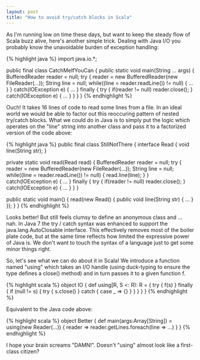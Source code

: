```yaml
---
layout: post
title: "How to avoid try/catch blocks in Scala"
---
```


As I'm running low on time these days, but want to keep the steady flow of Scala buzz alive, here's another simple trick. Dealing with Java I/O you probably know the unavoidable burden of exception handling:

{% highlight java %}
import java.io.*;

public final class CatchMeIfYouCan {
  public static void main(String ... args) {
     BufferedReader reader = null;
     try {
        reader = new BufferedReader(new FileReader(...));
        String line = null;
        while((line = reader.readLine()) != null) {
             ...
        }
     } catch(IOException e) {
             ...
     } finally {
        try {
            if(reader != null) reader.close();
        } catch(IOException e) {
             ...
        }
     }
  }
}
{% endhighlight %}

Ouch! It takes 16 lines of code to read some lines from a file. In an ideal world we would be able to factor out this reoccuring pattern of nested try/catch blocks.
What we could do in Java is to simply put the logic which operates on the "line" string into another class and pass it to a factorized version of the code above:

{% highlight java %}
public final class StillNotThere {
 interface Read { void line(String str); }

 private static void read(Read read) {
    BufferedReader reader = null;
    try {
       reader = new BufferedReader(new FileReader(...));
       String line = null;
       while((line = reader.readLine()) != null) {
            read.line(line);
       }
    } catch(IOException e) {
            ...
    } finally {
       try {
           if(reader != null) reader.close();
       } catch(IOException e) {
            ...
       }
    }
 } 

 public static void main() {
   read(new Read() { public void line(String str) { ... } });
 }
}
{% endhighlight %}

Looks better! But still feels clumsy to define an anonymous class and ... nah. In Java 7 the try / catch syntax was enhanced to support the java.lang.AutoClosable interface. This effectively removes most of the boiler plate code, but at the same time reflects how limited the expressive power of Java is. We don't want to touch the syntax of a language just to get some minor things right.

So, let's see what we can do about it in Scala! We introduce a function named "using" which takes an I/O handle (using duck-typing to ensure the type defines a close() method) and in turn passes it to a given function f.

{% highlight scala %}
object IO {
  def using[R, S <: R): R = {
    try {
      f(s)
    } finally {
      if (null != s) {
        try {
          s.close()
        } catch {
          case _ => {}
        }
      }
    }
  }
}
{% endhighlight %}

Equivalent to the Java code above:

{% highlight scala %}
object Better {
  def main(args:Array[String]) = using(new Reader(...)) {
    reader => reader.getLines.foreach(line => ...)
  }
}
{% endhighlight %}

I hope your brain screams "DAMN!". Doesn't "using" almost look like a first-class citizen?

